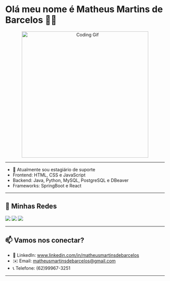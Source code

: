 # Olá meu nome é Matheus Martins de Barcelos 👨‍💻

<p align="center">
  <img src="https://media.giphy.com/media/qgQUggAC3Pfv687qPC/giphy.gif" width="400" alt="Coding Gif">
</p>

---

- 💼 Atualmente sou estagiário de suporte
- Frontend: HTML, CSS e JavaScript
- Backend: Java, Python, MySQL, PostgreSQL e DBeaver
- Frameworks: SpringBoot e React
  
---

## 📱 Minhas Redes
 
<div> 
  <a href="https://instagram.com/matheussbarceloss" target="_blank"><img src="https://img.shields.io/badge/-Instagram-%23E4405F?style=for-the-badge&logo=instagram&logoColor=white" target="_blank"></a>
  <a href = "mailto:matheusmartinsdebarcelos@gmail.com"><img src="https://img.shields.io/badge/-Gmail-%23333?style=for-the-badge&logo=gmail&logoColor=white" target="_blank"></a>
  <a href="https://www.linkedin.com/in/matheusmartinsdebarcelos" target="_blank"><img src="https://img.shields.io/badge/-LinkedIn-%230077B5?style=for-the-badge&logo=linkedin&logoColor=white" target="_blank"></a> 

---
  
</div>

## 📫 Vamos nos conectar?

- 💼 LinkedIn: www.linkedin.com/in/matheusmartinsdebarcelos
- ✉️ Email: matheusmartinsdebarcelos@gmail.com
- 📞 Telefone: (62)99967-3251

---
